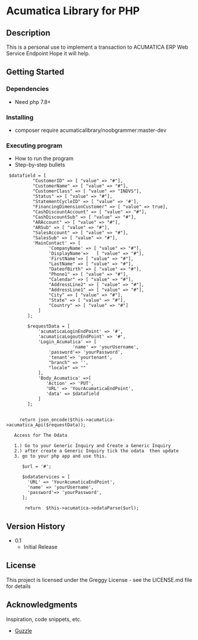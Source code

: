 # Acumatica Library for PHP

## Description

This is a personal use to implement a transaction to ACUMATICA ERP Web Service Endpoint Hope it will help.

## Getting Started

### Dependencies

* Need php 7.8+

### Installing
* composer require acumaticalibrary/noobgrammer:master-dev

### Executing program

* How to run the program
* Step-by-step bullets
```
 $datafield = [
          "CustomerID" => [ "value" => "#"],
          "CustomerName" => [ "value" => "#"],
          "CustomerClass" => [ "value" => "INDVS"],
          "Status" => [ "value" => "#"],
          "StatementCycleID" => [ "value" => '#'],
          "FinancingDimensionCustomer" => [ "value" => true],
          "CashDiscountAccount" => [ "value" => "#"],
          "CashDiscountSub" => [ "value" => "#"],
          "ARAccount" => [ "value" => "#"],
          "ARSub" => [ "value" => "#"],
          "SalesAccount" => [ "value" => "#"],
          "SalesSub" => [ "value" => "#"],
          'MainContact' => [
                'CompanyName' => [ "value" => "#"],
                'DisplayName'=>   [ "value" => "#"],
                'FirstName'=> [ "value" => "#"],
                "LastName" => [ "value" => "#"],
                "DateofBirth" => [ "value" => "#"],
                "Phone1" => [ "value" => "#"],
                "Calendar" => [ "value" => "#"],
                "AddressLine2" => [ "value" => "#"],
                "AddressLine1" => [ "value" => "#"],
                "City" => [ "value" => "#"],
                "State" => [ "value" => "#"],
                "Country" => [ "value" => "#"]
            ]
        ];

        $requestData = [
            'acumaticaLoginEndPoint' => '#',
            'acumaticaLogoutEndPoint' => '#',
            'Login_Acumatica' => [
               			 'name' => 'yourUsername',
				'password'=> 'yourPassword',
				'tenant'=> 'yourtenant',
				"branch" => '',
				"locale" => ""
            ],
            'Body_Acumatica' =>[
               'Action' => 'PUT', 
               'URL' => 'YourAcumaticaEndPoint',
               'data' => $datafield
            ]
        ];


     return json_encode($this->acumatica->acumatica_Api($requestData));

   Access for The Odata

   1.) Go to your Generic Inquiry and Create a Generic Inquiry
   2.) after create a Generic Inquiry tick the odata  then update
   3. go to your php app and use this. 

      $url = '#';

      $odataServices = [
        'URL' => 'YourAcumaticaEndPoint',
        'name' => 'yourUsername',
        'password'=> 'yourPassword',
      ];
		
       return  $this->acumatica->odataParse($url);
```
## Version History
* 0.1
    * Initial Release

## License

This project is licensed under the Greggy License - see the LICENSE.md file for details

## Acknowledgments

Inspiration, code snippets, etc.
* [Guzzle](https://github.com/guzzle/guzzle)

